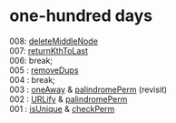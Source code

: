 # one-hundred days

008: [deleteMiddleNode](https://github.com/found-james/one-hundred-days/tree/main/stuff/2.3-deleteMiddleNode)  
007: [returnKthToLast](https://github.com/found-james/one-hundred-days/tree/main/stuff/2.2-returnKthToLast)  
006: break;  
005 : [removeDups](https://github.com/found-james/one-hundred-days/tree/main/stuff/2-removeDups)   
004 : break;  
003 : [oneAway](https://github.com/found-james/one-hundred-days/tree/main/stuff/1.5-oneAway) & [palindromePerm](https://github.com/found-james/one-hundred-days/tree/main/stuff/1.4-palindromePerm) (revisit)  
002 : [URLify](https://github.com/found-james/one-hundred-days/tree/main/stuff/1.3-URLify) & [palindromePerm](https://github.com/found-james/one-hundred-days/tree/main/stuff/1.4-palindromePerm)  
001 : [isUnique](https://github.com/found-james/one-hundred-days/tree/main/stuff/1-isUnique) & [checkPerm](https://github.com/found-james/one-hundred-days/tree/main/stuff/1.2-checkPerm)